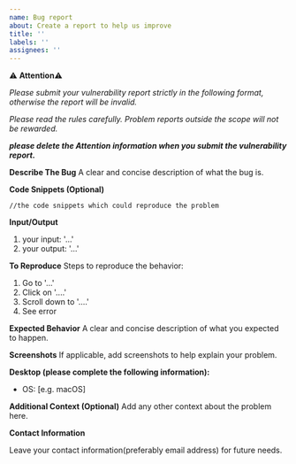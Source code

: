 ```yaml
---
name: Bug report
about: Create a report to help us improve
title: ''
labels: ''
assignees: ''
---
```


:warning: **Attention**:warning:

*Please submit your vulnerability report strictly in the following format, otherwise the report will be invalid.*

*Please read the rules carefully. Problem reports outside the scope will not be rewarded.*

***please delete the Attention information when you submit the vulnerability report.***



**Describe The Bug**
A clear and concise description of what the bug is. 



**Code Snippets (Optional)** 

```
//the code snippets which could reproduce the problem

```



**Input/Output**

1. your input: '…'
2. your output: '…'



**To Reproduce**
Steps to reproduce the behavior:

1. Go to '...'
2. Click on '....'
3. Scroll down to '....'
4. See error



**Expected Behavior**
A clear and concise description of what you expected to happen.



**Screenshots**
If applicable, add screenshots to help explain your problem.



**Desktop (please complete the following information):**

 - OS: [e.g. macOS]

   

**Additional Context (Optional)** 
Add any other context about the problem here.



**Contact Information**

Leave your contact information(preferably email address) for future needs. 



